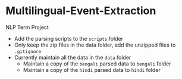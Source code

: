 # Multilingual-Event-Extraction

NLP Term Project

* Add the parsing scripts to the `scripts` folder
* Only keep the zip files in the data folder, add the unzipped files to `.gitignore`
* Currently maintain all the data in the `data` folder
  * Maintain a copy of the `bengali` parsed data to `bengali` folder
  * Maintain a copy of the `hindi` parsed data to `hindi` folder
